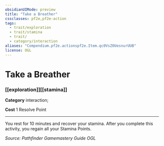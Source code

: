 ```yaml
---
obsidianUIMode: preview
title: "Take a Breather"
cssclasses: pf2e,pf2e-action
tags:
  - trait/exploration
  - trait/stamina
  - trait/
  - category/interaction
aliases: "Compendium.pf2e.actionspf2e.Item.qc0VsZ0UesnurUUB"
license: OGL
---
```

# Take a Breather

### [[exploration]][[stamina]]

**Category** interaction; 




**Cost** 1 Resolve Point

* * *

You rest for 10 minutes and recover your stamina. After you complete this activity, you regain all your Stamina Points.

*Source: Pathfinder Gamemastery Guide*
*OGL*